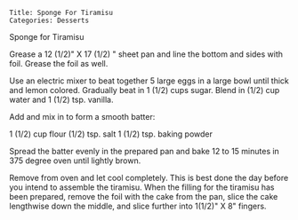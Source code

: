 ~~~ recipe-info
Title: Sponge For Tiramisu
Categories: Desserts
~~~

Sponge for Tiramisu

Grease a 12 (1/2)"  X  17 (1/2) "  sheet pan and line the bottom and sides with foil.  Grease the foil as well.

Use an electric mixer to beat together 5 large eggs in a large bowl until thick and lemon colored.   Gradually  beat in 1 (1/2)  cups sugar.  Blend in (1/2) cup water and 1 (1/2)  tsp.  vanilla.

Add and mix in to form a smooth batter:

1 (1/2) cup flour
(1/2) tsp. salt
1 (1/2) tsp. baking powder

Spread the batter evenly in the prepared pan and bake 12 to 15 minutes in 375 degree oven until lightly brown.

Remove from oven and let cool completely.  This is best done the day before you intend to assemble the tiramisu.  When the filling for the tiramisu has been prepared, remove the foil with the cake from the pan, slice the cake lengthwise down the middle, and slice further into 1(1/2)" X 8" fingers.
